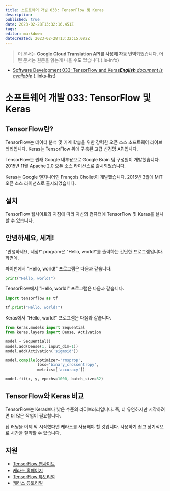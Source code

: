 ```yaml
---
title: 소프트웨어 개발 033: TensorFlow 및 Keras
description: 
published: true
date: 2023-02-28T13:32:16.451Z
tags: 
editor: markdown
dateCreated: 2023-02-28T13:32:15.082Z
---
```


> 이 문서는 **Google Cloud Translation API를 사용해 자동 번역**되었습니다.
어떤 문서는 원문을 읽는게 나을 수도 있습니다.{.is-info}



- [Software Development 033: TensorFlow and Keras***English** document is available*](/en/Knowledge-base/Software-Development/Learning/software-development-033-tensorflow-and-keras)
{.links-list}


# 소프트웨어 개발 033: TensorFlow 및 Keras

## TensorFlow란?

TensorFlow는 데이터 분석 및 기계 학습을 위한 강력한 오픈 소스 소프트웨어 라이브러리입니다. Keras는 TensorFlow 위에 구축된 고급 신경망 API입니다.

TensorFlow는 원래 Google 내부용으로 Google Brain 팀 구성원이 개발했습니다. 2015년 11월 Apache 2.0 오픈 소스 라이선스로 출시되었습니다.

Keras는 Google 엔지니어인 François Chollet이 개발했습니다. 2015년 3월에 MIT 오픈 소스 라이선스로 출시되었습니다.

## 설치

TensorFlow 웹사이트의 지침에 따라 자신의 컴퓨터에 TensorFlow 및 Keras를 설치할 수 있습니다.

## 안녕하세요, 세계!

"안녕하세요, 세상!" program은 "Hello, world!"를 출력하는 간단한 프로그램입니다. 화면에.

파이썬에서 "Hello, world!" 프로그램은 다음과 같습니다.

```python
print("Hello, world!")
```

TensorFlow에서 "Hello, world!" 프로그램은 다음과 같습니다.

```python
import tensorflow as tf

tf.print("Hello, world!")
```

Keras에서 "Hello, world!" 프로그램은 다음과 같습니다.

```python
from keras.models import Sequential
from keras.layers import Dense, Activation

model = Sequential()
model.add(Dense(1, input_dim=1))
model.add(Activation('sigmoid'))

model.compile(optimizer='rmsprop',
              loss='binary_crossentropy',
              metrics=['accuracy'])

model.fit(x, y, epochs=1000, batch_size=32)
```

## TensorFlow와 Keras 비교

TensorFlow는 Keras보다 낮은 수준의 라이브러리입니다. 즉, 더 유연하지만 시작하려면 더 많은 작업이 필요합니다.

딥 러닝을 이제 막 시작했다면 케라스를 사용해야 할 것입니다. 사용하기 쉽고 장기적으로 시간을 절약할 수 있습니다.

## 자원

- [TensorFlow 웹사이트](https://www.tensorflow.org/)
- [케라스 홈페이지](https://keras.io/)
- [TensorFlow 튜토리얼](https://www.tensorflow.org/tutorials/)
- [케라스 튜토리얼](https://keras.io/getting-started/sequential-model-guide/)
